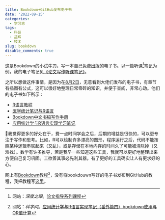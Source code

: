 ```yaml
---
title: Bookdown+GitHub发布电子书
date: '2022-09-15'
categories:
  - 学习志
tags:
  - 科研
  - 益辉
  - 技术
slug: bookdown
disable_comments: true
---
```



这是Bookdown的小试牛刀，写一本自己免费出版的电子书。以一篇听课[^1]笔记为例，我的电子笔记见[《论文写作听课笔记》](https://tang-jay.github.io/EssayNotes/)。

之所以想做这件事情，是因为在[8月2日](https://tang-jay.github.io/cn/2022/08/02/yihui/)，无意看到大佬们发布的电子书，有章节有插图有公式，这可以很好地整理日常零碎的知识，并便于查阅，非常心动。他们的电子书如下所示：

- [R语言教程](https://www.math.pku.edu.cn/teachers/lidf/docs/Rbook/html/_Rbook)
- [医学统计笔记与R语言](https://wxhyihuan.github.io/MedicalStatisNotes/)
- [Bookdown中文书稿写作手册](https://tangyc8866.github.io/bookdown_tutorial/)
- [应用统计学与R语言实现学习笔记](http://gisersqdai.top/Note-of-Applied-Statistics-with-R-Book/)


🤔我觉得更多的好处在于，费一点时间学会之后，后期的增益是很快的，可以更专注于写作和思考。比如，R可以绘制许多漂亮的图形，程序运行之后，代码不能按照某种逻辑串联起来（又乱），或是存储在本地内存的时间久了可能被清除掉（又难找）。数学有许多推导，若是我早一些知道这些工具，我就可以更好地整理出来方便自己复习巩固。工欲善其事必先利其器，有了更好的工具确实让人有更求好的心。

网上有[Bookdown](https://www.math.pku.edu.cn/teachers/lidf/docs/Rbook/html/_Rbook/bookdown.html)教程[^2]，没有将bookdouwn写好的电子书发布到GitHub的教程，我把教程写[这里](https://blog.csdn.net/JTang1995/article/details/126876006)。
[^1]:网站：_深度之眼_。[论文指导系列课程](https://ai.deepshare.net/detail/p_5f3a40dae4b011878731630e/6)
[^2]:网站：_科学网_。[应用统计学与R语言实现笔记（番外篇四）bookdown使用与OR值计算](https://blog.sciencenet.cn/blog-3247241-1277275.html)

